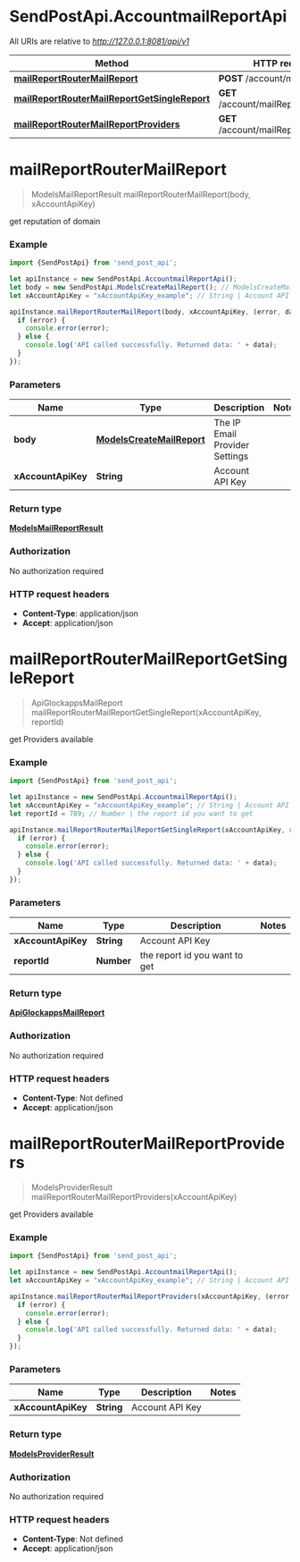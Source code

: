 # SendPostApi.AccountmailReportApi

All URIs are relative to *http://127.0.0.1:8081/api/v1*

Method | HTTP request | Description
------------- | ------------- | -------------
[**mailReportRouterMailReport**](AccountmailReportApi.md#mailReportRouterMailReport) | **POST** /account/mailReport/ | 
[**mailReportRouterMailReportGetSingleReport**](AccountmailReportApi.md#mailReportRouterMailReportGetSingleReport) | **GET** /account/mailReport/{reportId} | 
[**mailReportRouterMailReportProviders**](AccountmailReportApi.md#mailReportRouterMailReportProviders) | **GET** /account/mailReport/provider | 

<a name="mailReportRouterMailReport"></a>
# **mailReportRouterMailReport**
> ModelsMailReportResult mailReportRouterMailReport(body, xAccountApiKey)



get reputation of domain

### Example
```javascript
import {SendPostApi} from 'send_post_api';

let apiInstance = new SendPostApi.AccountmailReportApi();
let body = new SendPostApi.ModelsCreateMailReport(); // ModelsCreateMailReport | The IP Email Provider Settings
let xAccountApiKey = "xAccountApiKey_example"; // String | Account API Key

apiInstance.mailReportRouterMailReport(body, xAccountApiKey, (error, data, response) => {
  if (error) {
    console.error(error);
  } else {
    console.log('API called successfully. Returned data: ' + data);
  }
});
```

### Parameters

Name | Type | Description  | Notes
------------- | ------------- | ------------- | -------------
 **body** | [**ModelsCreateMailReport**](ModelsCreateMailReport.md)| The IP Email Provider Settings | 
 **xAccountApiKey** | **String**| Account API Key | 

### Return type

[**ModelsMailReportResult**](ModelsMailReportResult.md)

### Authorization

No authorization required

### HTTP request headers

 - **Content-Type**: application/json
 - **Accept**: application/json

<a name="mailReportRouterMailReportGetSingleReport"></a>
# **mailReportRouterMailReportGetSingleReport**
> ApiGlockappsMailReport mailReportRouterMailReportGetSingleReport(xAccountApiKey, reportId)



get Providers available

### Example
```javascript
import {SendPostApi} from 'send_post_api';

let apiInstance = new SendPostApi.AccountmailReportApi();
let xAccountApiKey = "xAccountApiKey_example"; // String | Account API Key
let reportId = 789; // Number | the report id you want to get

apiInstance.mailReportRouterMailReportGetSingleReport(xAccountApiKey, reportId, (error, data, response) => {
  if (error) {
    console.error(error);
  } else {
    console.log('API called successfully. Returned data: ' + data);
  }
});
```

### Parameters

Name | Type | Description  | Notes
------------- | ------------- | ------------- | -------------
 **xAccountApiKey** | **String**| Account API Key | 
 **reportId** | **Number**| the report id you want to get | 

### Return type

[**ApiGlockappsMailReport**](ApiGlockappsMailReport.md)

### Authorization

No authorization required

### HTTP request headers

 - **Content-Type**: Not defined
 - **Accept**: application/json

<a name="mailReportRouterMailReportProviders"></a>
# **mailReportRouterMailReportProviders**
> ModelsProviderResult mailReportRouterMailReportProviders(xAccountApiKey)



get Providers available

### Example
```javascript
import {SendPostApi} from 'send_post_api';

let apiInstance = new SendPostApi.AccountmailReportApi();
let xAccountApiKey = "xAccountApiKey_example"; // String | Account API Key

apiInstance.mailReportRouterMailReportProviders(xAccountApiKey, (error, data, response) => {
  if (error) {
    console.error(error);
  } else {
    console.log('API called successfully. Returned data: ' + data);
  }
});
```

### Parameters

Name | Type | Description  | Notes
------------- | ------------- | ------------- | -------------
 **xAccountApiKey** | **String**| Account API Key | 

### Return type

[**ModelsProviderResult**](ModelsProviderResult.md)

### Authorization

No authorization required

### HTTP request headers

 - **Content-Type**: Not defined
 - **Accept**: application/json

